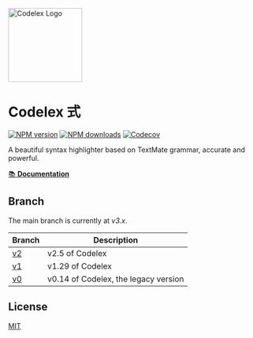 <img src="https://raw.githubusercontent.com/codelexjs/codelex/main/docs/public/logo.svg" width="150" alt="Codelex Logo" />

# Codelex 式

[![NPM version](https://img.shields.io/npm/v/codelex?color=32A9C3&labelColor=1B3C4A&label=npm)](https://www.npmjs.com/package/codelex)
[![NPM downloads](https://img.shields.io/npm/dm/codelex?color=32A9C3&labelColor=1B3C4A&label=downloads)](https://www.npmjs.com/package/codelex)
[![Codecov](https://img.shields.io/codecov/c/github/codelexjs/codelex?token=1uJYfXgZG3&style=flat&labelColor=1B3C4A&color=32A9C3&precision=1)](https://app.codecov.io/gh/codelexjs/codelex/tree)

A beautiful syntax highlighter based on TextMate grammar, accurate and powerful.

[📚 **Documentation**](https://codelex.style)

## Branch

The main branch is currently at _v3.x_.

| Branch                                         | Description                        |
| ---------------------------------------------- | ---------------------------------- |
| [v2](https://github.com/deepcode-ai/codelex/tree/v2) | v2.5 of Codelex                      |
| [v1](https://github.com/deepcode-ai/codelex/tree/v1) | v1.29 of Codelex                     |
| [v0](https://github.com/deepcode-ai/codelex/tree/v0) | v0.14 of Codelex, the legacy version |

## License

[MIT](./LICENSE)
